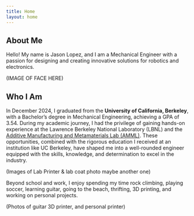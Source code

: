 ```yaml
---
title: Home
layout: home
---
```

About Me
----
Hello! My name is Jason Lopez, and I am a Mechanical Engineer with a passion for designing and creating innovative solutions for robotics and electronics.

(IMAGE OF FACE HERE)

Who I Am
----
In December 2024, I graduated from the **University of California, Berkeley**, with a Bachelor’s degree in Mechanical Engineering, achieving a GPA of 3.54. During my academic journey, I had the privilege of gaining hands-on experience at the Lawrence Berkeley National Laboratory (LBNL) and the [Additive Manufacturing and Metamaterials Lab (AMML)](https://www.raynexzheng.com/). These opportunities, combined with the rigorous education I received at an institution like UC Berkeley, have shaped me into a well-rounded engineer equipped with the skills, knowledge, and determination to excel in the industry.

(Images of Lab Printer & lab coat photo maybe another one)

Beyond school and work, I enjoy spending my time rock climbing, playing soccer, learning guitar, going to the beach, thrifting, 3D printing, and working on personal projects.

(Photos of guitar 3D printer, and personal printer)



[Just the Docs]: https://just-the-docs.github.io/just-the-docs/
[GitHub Pages]: https://docs.github.com/en/pages
[README]: https://github.com/just-the-docs/just-the-docs-template/blob/main/README.md
[Jekyll]: https://jekyllrb.com
[GitHub Pages / Actions workflow]: https://github.blog/changelog/2022-07-27-github-pages-custom-github-actions-workflows-beta/
[use this template]: https://github.com/just-the-docs/just-the-docs-template/generate
